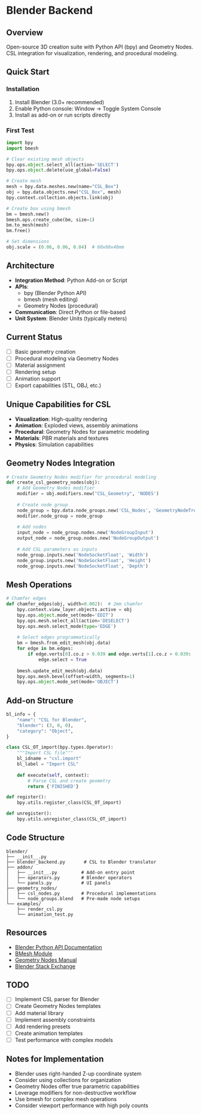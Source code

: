 # Blender Backend

## Overview
Open-source 3D creation suite with Python API (bpy) and Geometry Nodes. CSL integration for visualization, rendering, and procedural modeling.

## Quick Start

### Installation
1. Install Blender (3.0+ recommended)
2. Enable Python console: Window → Toggle System Console
3. Install as add-on or run scripts directly

### First Test
```python
import bpy
import bmesh

# Clear existing mesh objects
bpy.ops.object.select_all(action='SELECT')
bpy.ops.object.delete(use_global=False)

# Create mesh
mesh = bpy.data.meshes.new(name="CSL_Box")
obj = bpy.data.objects.new("CSL_Box", mesh)
bpy.context.collection.objects.link(obj)

# Create box using bmesh
bm = bmesh.new()
bmesh.ops.create_cube(bm, size=1)
bm.to_mesh(mesh)
bm.free()

# Set dimensions
obj.scale = (0.06, 0.06, 0.04)  # 60x60x40mm
```

## Architecture
- **Integration Method**: Python Add-on or Script
- **APIs**: 
  - bpy (Blender Python API)
  - bmesh (mesh editing)
  - Geometry Nodes (procedural)
- **Communication**: Direct Python or file-based
- **Unit System**: Blender Units (typically meters)

## Current Status
- [ ] Basic geometry creation
- [ ] Procedural modeling via Geometry Nodes
- [ ] Material assignment
- [ ] Rendering setup
- [ ] Animation support
- [ ] Export capabilities (STL, OBJ, etc.)

## Unique Capabilities for CSL
- **Visualization**: High-quality rendering
- **Animation**: Exploded views, assembly animations
- **Procedural**: Geometry Nodes for parametric modeling
- **Materials**: PBR materials and textures
- **Physics**: Simulation capabilities

## Geometry Nodes Integration
```python
# Create Geometry Nodes modifier for procedural modeling
def create_csl_geometry_nodes(obj):
    # Add Geometry Nodes modifier
    modifier = obj.modifiers.new("CSL_Geometry", 'NODES')
    
    # Create node group
    node_group = bpy.data.node_groups.new('CSL_Nodes', 'GeometryNodeTree')
    modifier.node_group = node_group
    
    # Add nodes
    input_node = node_group.nodes.new('NodeGroupInput')
    output_node = node_group.nodes.new('NodeGroupOutput')
    
    # Add CSL parameters as inputs
    node_group.inputs.new('NodeSocketFloat', 'Width')
    node_group.inputs.new('NodeSocketFloat', 'Height')
    node_group.inputs.new('NodeSocketFloat', 'Depth')
```

## Mesh Operations
```python
# Chamfer edges
def chamfer_edges(obj, width=0.002):  # 2mm chamfer
    bpy.context.view_layer.objects.active = obj
    bpy.ops.object.mode_set(mode='EDIT')
    bpy.ops.mesh.select_all(action='DESELECT')
    bpy.ops.mesh.select_mode(type='EDGE')
    
    # Select edges programmatically
    bm = bmesh.from_edit_mesh(obj.data)
    for edge in bm.edges:
        if edge.verts[0].co.z > 0.039 and edge.verts[1].co.z > 0.039:  # Top edges
            edge.select = True
    
    bmesh.update_edit_mesh(obj.data)
    bpy.ops.mesh.bevel(offset=width, segments=1)
    bpy.ops.object.mode_set(mode='OBJECT')
```

## Add-on Structure
```python
bl_info = {
    "name": "CSL for Blender",
    "blender": (3, 0, 0),
    "category": "Object",
}

class CSL_OT_import(bpy.types.Operator):
    """Import CSL file"""
    bl_idname = "csl.import"
    bl_label = "Import CSL"
    
    def execute(self, context):
        # Parse CSL and create geometry
        return {'FINISHED'}

def register():
    bpy.utils.register_class(CSL_OT_import)

def unregister():
    bpy.utils.unregister_class(CSL_OT_import)
```

## Code Structure
```
blender/
├── __init__.py
├── blender_backend.py       # CSL to Blender translator
├── addon/
│   ├── __init__.py         # Add-on entry point
│   ├── operators.py        # Blender operators
│   └── panels.py           # UI panels
├── geometry_nodes/
│   ├── csl_nodes.py        # Procedural implementations
│   └── node_groups.blend   # Pre-made node setups
└── examples/
    ├── render_csl.py
    └── animation_test.py
```

## Resources
- [Blender Python API Documentation](https://docs.blender.org/api/current/)
- [BMesh Module](https://docs.blender.org/api/current/bmesh.html)
- [Geometry Nodes Manual](https://docs.blender.org/manual/en/latest/modeling/geometry_nodes/)
- [Blender Stack Exchange](https://blender.stackexchange.com/)

## TODO
- [ ] Implement CSL parser for Blender
- [ ] Create Geometry Nodes templates
- [ ] Add material library
- [ ] Implement assembly constraints
- [ ] Add rendering presets
- [ ] Create animation templates
- [ ] Test performance with complex models

## Notes for Implementation
- Blender uses right-handed Z-up coordinate system
- Consider using collections for organization
- Geometry Nodes offer true parametric capabilities
- Leverage modifiers for non-destructive workflow
- Use bmesh for complex mesh operations
- Consider viewport performance with high poly counts
